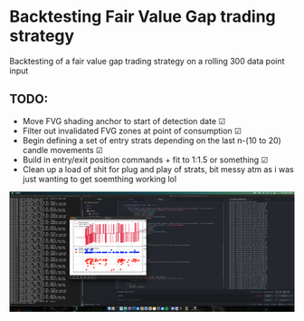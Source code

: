
# Backtesting Fair Value Gap trading strategy

Backtesting of a fair value gap trading strategy on a rolling 300 data point input

## TODO:
- Move FVG shading anchor to start of detection date &#x2611;
- Filter out invalidated FVG zones at point of consumption &#x2611;
- Begin defining a set of entry strats depending on the last n-(10 to 20) candle movements &#x2611;
- Build in entry/exit position commands + fit to 1:1.5 or something &#x2611;
- Clean up a load of shit for plug and play of strats, bit messy atm as i was just wanting to get soemthing working lol

![alt text](https://github.com/CacheMoneyPlaya/backtest-rndm1.0/blob/main/Charts/Screenshot%202022-11-03%20at%2000.26.51.png?raw=true)
